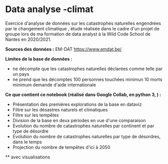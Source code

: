 # Data analyse -climat

Exercice d'analyse de données sur les catastrophes naturelles engendrées par le changement climatique , étude réalisée dans le cadre d'un projet de groupe lors de ma formation de data analyst à la Wild Code School de Nantes en 2020/2021.

**Sources des données :**
EM-DAT
https://www.emdat.be/

**Limites de la base de données :**
- ne décompte que les catastrophes naturelles déclarées comme telle par un pays 
- ne prend que les décomptes 100 personnes touchées minimun 10 morts minimum demande d'aide internationale 

**Ce que contient ce notebook (réalisé dans Google Collab, en python 3, ) :**
- Présentation des premières explorations de la base en dataviz
- Filtre sur les désastres naturels et climatiques
- Filtre sur les tempêtes
- Division de la base en deux périodes en vue d'une comparaison 
- Evolution du nombre de catastrophes naturelles par continent et par type de désordre
- Evolution du nombre de catastrophes naturelles par type de désordres, dans le temps
- Projection du nombre de tempêtes d'ici à 2050

** avec visualisations

